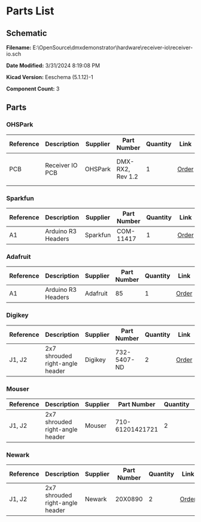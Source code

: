
# Parts List

## Schematic

**Filename:** E:\OpenSource\dmxdemonstrator\hardware\receiver-io\receiver-io.sch

**Date Modified:** 3/31/2024 8:19:08 PM

**Kicad Version:** Eeschema (5.1.12)-1

**Component Count:** 3

## Parts


### OHSPark

Reference|Description|Supplier|Part Number|Quantity|Link|Notes
---------|-----------|--------|-----------|--------|----|-----
PCB|Receiver IO PCB|OHSPark|DMX-RX2, Rev 1.2|1|[Order](https://oshpark.com/shared_projects/PPpqqPVH)|pack of 3, 2 not used
<!--PARTROW-->

### Sparkfun

Reference|Description|Supplier|Part Number|Quantity|Link|Notes
---------|-----------|--------|-----------|--------|----|-----
A1|Arduino R3 Headers|Sparkfun|COM-11417|1|[Order](https://www.sparkfun.com/products/11417)|
<!--PARTROW-->

### Adafruit

Reference|Description|Supplier|Part Number|Quantity|Link|Notes
---------|-----------|--------|-----------|--------|----|-----
A1|Arduino R3 Headers|Adafruit|85|1|[Order](https://www.adafruit.com/product/85)|
<!--PARTROW-->

### Digikey

Reference|Description|Supplier|Part Number|Quantity|Link|Notes
---------|-----------|--------|-----------|--------|----|-----
J1, J2|2x7 shrouded right-angle header|Digikey| 732-5407-ND|2|[Order](https://www.digikey.com/en/products/detail/w%C3%BCrth-elektronik/61201421721/4846921)|
<!--PARTROW-->

### Mouser

Reference|Description|Supplier|Part Number|Quantity|Link|Notes
---------|-----------|--------|-----------|--------|----|-----
J1, J2|2x7 shrouded right-angle header|Mouser|710-61201421721|2|[Order](https://www.mouser.com/ProductDetail/Wurth-Elektronik/61201421721?qs=PhR8RmCirEbQk5OcjPFu0A%3D%3D)|
<!--PARTROW-->

### Newark

Reference|Description|Supplier|Part Number|Quantity|Link|Notes
---------|-----------|--------|-----------|--------|----|-----
J1, J2|2x7 shrouded right-angle header|Newark|20X0890|2|[Order](https://www.newark.com/wurth-elektronik/61201421721/wire-to-board-connector-right/dp/20X0890?ost=61201421721)|
<!--PARTROW-->
<!--VENDORLIST-->

